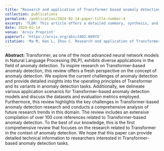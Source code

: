 ```yaml
---
title: "Research and application of Transformer based anomaly detection model: A literature review"
collection: publications
permalink: /publication/2024-02-14-paper-title-number-4
excerpt: 'TLDR: This article offers a detailed summary, synthesis, and analysis of transformer-based research and applications in the field of anomaly detection. To the best of our knowledge, this is also the first comprehensive review that focuses on the research related to Transformer in the context of anomaly detection.'
date: 2024-02-14
venue: 'Arxiv Preprint'
paperurl: 'https://arxiv.org/abs/2402.08975'
citation: 'Ma M, Han L, Zhou C. Research and application of Transformer based anomaly detection model: A literature review[J]. <i>arXiv preprint</i> arXiv:2402.08975, 2024.'
---
```


**Abstract:** Transformer, as one of the most advanced neural network models in Natural Language Processing (NLP), exhibits diverse applications in the field of anomaly detection. To inspire research on Transformer-based anomaly detection, this review offers a fresh perspective on the concept of anomaly detection. We explore the current challenges of anomaly detection and provide detailed insights into the operating principles of Transformer and its variants in anomaly detection tasks. Additionally, we delineate various application scenarios for Transformer-based anomaly detection models and discuss the datasets and evaluation metrics employed. Furthermore, this review highlights the key challenges in Transformer-based anomaly detection research and conducts a comprehensive analysis of future research trends in this domain. The review includes an extensive compilation of over 100 core references related to Transformer-based anomaly detection. To the best of our knowledge, this is the first comprehensive review that focuses on the research related to Transformer in the context of anomaly detection. We hope that this paper can provide detailed technical information to researchers interested in Transformer-based anomaly detection tasks. 
